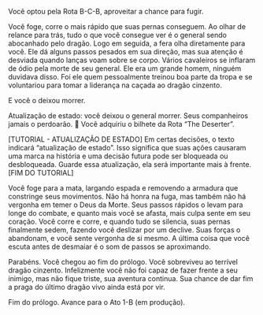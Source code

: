 Você optou pela Rota B-C-B, aproveitar a chance para fugir. 
 
Você foge, corre o mais rápido que suas pernas conseguem. Ao olhar de relance para trás, tudo o que você consegue ver é o general sendo abocanhado pelo dragão. Logo em seguida, a fera olha diretamente para você. Ele dá alguns passos pesados em sua direção, mas sua atenção é desviada quando lanças voam sobre se corpo. Vários cavaleiros se inflaram de ódio pela morte de seu general. Ele era um grande homem, ninguém duvidava disso. Foi ele quem pessoalmente treinou boa parte da tropa e se voluntariou para tomar a liderança na caçada ao dragão cinzento. 
 
E você o deixou morrer. 
 
Atualização de estado: você deixou o general morrer. Seus companheiros jamais o perdoarão. 
 Você adquiriu o bilhete da Rota “The Deserter”. 
 
[TUTORIAL - ATUALIZAÇÃO DE ESTADO] 
Em certas decisões, o texto indicará “atualização de estado”. Isso significa que suas ações causaram uma marca na história e uma decisão futura pode ser bloqueada ou desbloqueada. 
Guarde essa atualização, ela será importante mais à frente. 
[FIM DO TUTORIAL] 
 
Você foge para a mata, largando espada e removendo a armadura que constringe seus movimentos. Não há honra na fuga, mas também não há vergonha em temer o Deus da Morte. Seus passos rápidos o levam para longe do combate, e quanto mais você se afasta, mais culpa sente em seu coração. Você corre e corre, e quando tudo se silencia, suas pernas finalmente sedem, fazendo você deslizar por um declive. Suas forças o abandonam, e você sente vergonha de si mesmo. A última coisa que você escuta antes de desmaiar é o som de passos se aproximando. 
 
Parabéns. Você chegou ao fim do prólogo. Você sobreviveu ao terrível dragão cinzento. Infelizmente você não foi capaz de fazer frente a seu inimigo, mas não fique triste, sua aventura continua. Sua chance de dar fim a praga do último dragão vivo ainda está por vir. 
 
Fim do prólogo. Avance para o Ato 1-B (em produção). 